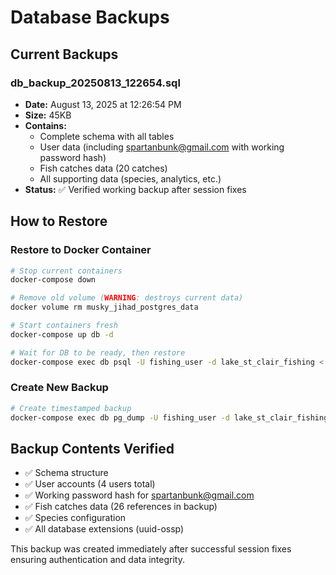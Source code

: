 # Database Backups

## Current Backups

### db_backup_20250813_122654.sql
- **Date:** August 13, 2025 at 12:26:54 PM
- **Size:** 45KB
- **Contains:**
  - Complete schema with all tables
  - User data (including spartanbunk@gmail.com with working password hash)
  - Fish catches data (20 catches)
  - All supporting data (species, analytics, etc.)
- **Status:** ✅ Verified working backup after session fixes

## How to Restore

### Restore to Docker Container
```bash
# Stop current containers
docker-compose down

# Remove old volume (WARNING: destroys current data)
docker volume rm musky_jihad_postgres_data

# Start containers fresh
docker-compose up db -d

# Wait for DB to be ready, then restore
docker-compose exec db psql -U fishing_user -d lake_st_clair_fishing < backups/db_backup_20250813_122654.sql
```

### Create New Backup
```bash
# Create timestamped backup
docker-compose exec db pg_dump -U fishing_user -d lake_st_clair_fishing > backups/db_backup_$(date +%Y%m%d_%H%M%S).sql
```

## Backup Contents Verified
- ✅ Schema structure
- ✅ User accounts (4 users total)
- ✅ Working password hash for spartanbunk@gmail.com
- ✅ Fish catches data (26 references in backup)
- ✅ Species configuration
- ✅ All database extensions (uuid-ossp)

This backup was created immediately after successful session fixes ensuring authentication and data integrity.
